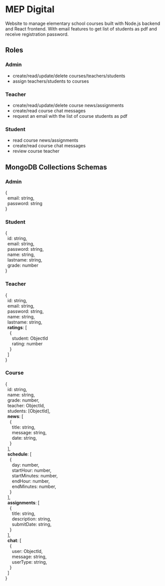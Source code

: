 # MEP Digital
Website to manage elementary school courses built with Node.js backend and React frontend. With email features to get list of students as pdf and receive registration password.  

## Roles 
### Admin
* create/read/update/delete courses/teachers/students
* assign teachers/students to courses

### Teacher
* create/read/update/delete course news/assignments
* create/read course chat messages
* request an email with the list of course students as pdf

### Student
* read course news/assignments
* create/read course chat messages
* review course teacher

## MongoDB Collections Schemas 
### Admin  
{  
&ensp;email: string,  
&ensp;password: string  
}  

### Student 
{  
&ensp;id: string,  
&ensp;email: string,  
&ensp;password: string,  
&ensp;name: string,  
&ensp;lastname: string,  
&ensp;grade: number  
}

### Teacher 
{  
&ensp;id: string,  
&ensp;email: string,  
&ensp;password: string,  
&ensp;name: string,  
&ensp;lastname: string,  
&ensp;**ratings**: [  
&emsp;{  
&emsp;&ensp;student: ObjectId   
&emsp;&ensp;rating: number  
&emsp;}  
&ensp;]  
}  

### Course 
{  
&ensp;id: string,  
&ensp;name: string,  
&ensp;grade: number,  
&ensp;teacher: ObjectId,  
&ensp;students: [ObjectId],  
&ensp;**news**: [  
&emsp;{  
&emsp;&ensp;title: string,  
&emsp;&ensp;message: string,  
&emsp;&ensp;date: string,  
&emsp;}  
&ensp;],  
&ensp;**schedule**: [  
&emsp;{  
&emsp;&ensp;day: number,  
&emsp;&ensp;startHour: number,  
&emsp;&ensp;startMinutes: number,  
&emsp;&ensp;endHour: number,  
&emsp;&ensp;endMinutes: number,  
&emsp;}  
&ensp;],  
&ensp;**assignments**: [  
&emsp;{  
&emsp;&ensp;title: string,  
&emsp;&ensp;description: string,  
&emsp;&ensp;submitDate: string,  
&emsp;}  
&ensp;],  
&ensp;**chat**: [  
&emsp;{  
&emsp;&ensp;user: ObjectId,  
&emsp;&ensp;message: string,  
&emsp;&ensp;userType: string,  
&emsp;}  
&ensp;]  
}  
